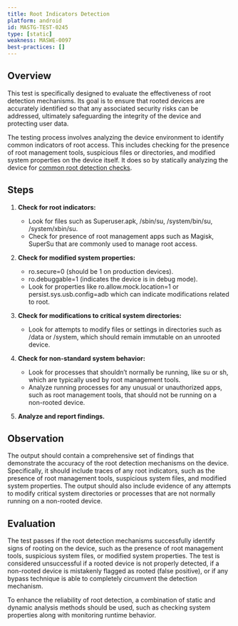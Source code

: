```yaml
---
title: Root Indicators Detection
platform: android
id: MASTG-TEST-0245
type: [static]
weakness: MASWE-0097
best-practices: []
---
```


## Overview

This test is specifically designed to evaluate the effectiveness of root detection mechanisms. Its goal is to ensure that rooted devices are accurately identified so that any associated security risks can be addressed, ultimately safeguarding the integrity of the device and protecting user data.

The testing process involves analyzing the device environment to identify common indicators of root access. This includes checking for the presence of root management tools, suspicious files or directories, and modified system properties on the device itself. It does so by statically analyzing the device for [common root detection checks](../../../Document/0x05j-Testing-Resiliency-Against-Reverse-Engineering.md#root-etection-and-common-root-detection-methods). 

## Steps

1. **Check for root indicators:**

   - Look for files such as Superuser.apk, /sbin/su, /system/bin/su, /system/xbin/su.
   - Check for presence of root management apps such as Magisk, SuperSu that are commonly used to manage root access.

2. **Check for modified system properties:**
   - ro.secure=0 (should be 1 on production devices).
   - ro.debuggable=1 (indicates the device is in debug mode).
   - Look for properties like ro.allow.mock.location=1 or persist.sys.usb.config=adb which can indicate modifications related to root.
3. **Check for modifications to critical system directories:**
   - Look for attempts to modify files or settings in directories such as /data or /system, which should remain immutable on an unrooted device.
4. **Check for non-standard system behavior:**
   - Look for processes that shouldn’t normally be running, like su or sh, which are typically used by root management tools.
   - Analyze running processes for any unusual or unauthorized apps, such as root management tools, that should not be running on a non-rooted device.
5. **Analyze and report findings.**

## Observation

The output should contain a comprehensive set of findings that demonstrate the accuracy of the root detection mechanisms on the device. Specifically, it should include traces of any root indicators, such as the presence of root management tools, suspicious system files, and modified system properties. The output should also include evidence of any attempts to modify critical system directories or processes that are not normally running on a non-rooted device.

## Evaluation

The test passes if the root detection mechanisms successfully identify signs of rooting on the device, such as the presence of root management tools, suspicious system files, or modified system properties. The test is considered unsuccessful if a rooted device is not properly detected, if a non-rooted device is mistakenly flagged as rooted (false positive), or if any bypass technique is able to completely circumvent the detection mechanism.

To enhance the reliability of root detection, a combination of static and dynamic analysis methods should be used, such as checking system properties along with monitoring runtime behavior.
